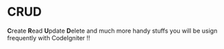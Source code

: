 # CRUD 
**C**reate **R**ead **U**pdate **D**elete and much more handy stuffs you will be usign frequently with CodeIgniter !!
